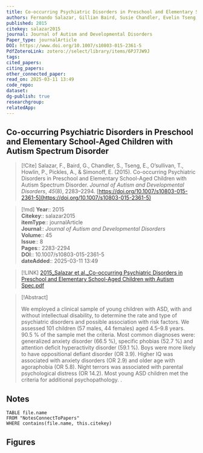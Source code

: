 ```yaml
---
title: Co-occurring Psychiatric Disorders in Preschool and Elementary School-Aged Children with Autism Spectrum Disorder 
authors: Fernando Salazar, Gillian Baird, Susie Chandler, Evelin Tseng, Tony O’sullivan, Patricia Howlin, Andrew Pickles, Emily Simonoff
published: 2015 
citekey: salazar2015
journal: Journal of Autism and Developmental Disorders
Paper_type: journalArticle
DOI: https://www.doi.org/10.1007/s10803-015-2361-5
PdfZoteroLink: zotero://select/library/items/6PJ7JW9J 
tags: 
cited_papers: 
citing_papers: 
other_connected_paper: 
read_on: 2025-03-11 13:49
code_repo: 
dataset: 
dg-publish: true
researchgroup: 
relatedApp:
---
```


## Co-occurring Psychiatric Disorders in Preschool and Elementary School-Aged Children with Autism Spectrum Disorder

> [!Cite]
> Salazar, F., Baird, G., Chandler, S., Tseng, E., O’sullivan, T., Howlin, P., Pickles, A., & Simonoff, E. (2015). Co-occurring Psychiatric Disorders in Preschool and Elementary School-Aged Children with Autism Spectrum Disorder. _Journal of Autism and Developmental Disorders_, _45_(8), 2283–2294. [https://doi.org/10.1007/s10803-015-2361-5](https://doi.org/10.1007/s10803-015-2361-5)


>[!md]
> **Year**:: 2015   
> **Citekey**:: salazar2015  
> **itemType**:: journalArticle  
> **Journal**:: *Journal of Autism and Developmental Disorders*  
> **Volume**:: 45  
> **Issue**:: 8   
> **Pages**:: 2283-2294  
> **DOI**:: 10.1007/s10803-015-2361-5    
> **dateAdded**:: 2025-03-11 13:49

> [!LINK] 
> [2015_Salazar et al._Co-occurring Psychiatric Disorders in Preschool and Elementary School-Aged Children with Autism Spec.pdf](zotero://select/library/items/57NC42AW)

> [!Abstract]
>
> We employed a clinical sample of young children with ASD, with and without intellectual disability, to determine the rate and type of psychiatric disorders and possible association with risk factors. We assessed 101 children (57 males, 44 females) aged 4.5–9.8 years. 90.5 % of the sample met the criteria. Most common diagnoses were: generalized anxiety disorder (66.5 %), specific phobias (52.7 %) and attention deficit hyperactivity disorder (59.1 %). Boys were more likely to have oppositional defiant disorder (OR 3.9). Higher IQ was associated with anxiety disorders (OR 2.9) and older age with agoraphobia (OR 5.8). Night terrors was associated with parental psychological distress (OR 14.2). Most young ASD children met the criteria for additional psychopathology.
>.
> 


## Notes

```dataview 
TABLE file.name 
FROM "NotesConnectToPapers" 
WHERE contains(file.name, this.citekey)
```



## Figures

